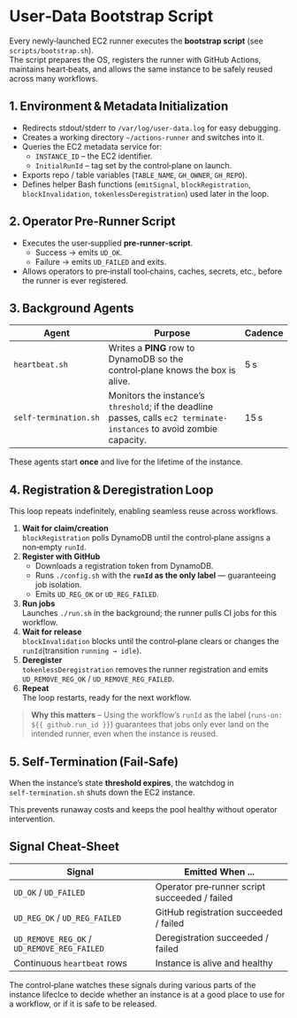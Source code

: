 # User‑Data Bootstrap Script

Every newly‑launched EC2 runner executes the **bootstrap script** (see `scripts/bootstrap.sh`).  
The script prepares the OS, registers the runner with GitHub Actions, maintains heart‑beats, and
allows the same instance to be safely reused across many workflows.

## 1. Environment & Metadata Initialization

* Redirects stdout/stderr to `/var/log/user-data.log` for easy debugging.  
* Creates a working directory `~/actions-runner` and switches into it.  
* Queries the EC2 metadata service for:  
  * `INSTANCE_ID` – the EC2 identifier.  
  * `InitialRunId` – tag set by the control‑plane on launch.  
* Exports repo / table variables (`TABLE_NAME`, `GH_OWNER`, `GH_REPO`).  
* Defines helper Bash functions (`emitSignal`, `blockRegistration`, `blockInvalidation`,
  `tokenlessDeregistration`) used later in the loop.

## 2. Operator Pre‑Runner Script

* Executes the user‑supplied **pre‑runner‑script**.  
  * Success → emits `UD_OK`.  
  * Failure → emits `UD_FAILED` and exits.  
* Allows operators to pre‑install tool‑chains, caches, secrets, etc., before the runner is ever
  registered.

## 3. Background Agents

| Agent            | Purpose                                                     | Cadence |
|------------------|-------------------------------------------------------------|---------|
| `heartbeat.sh`   | Writes a **PING** row to DynamoDB so the control‑plane knows the box is alive. | 5 s |
| `self‑termination.sh` | Monitors the instance’s `threshold`; if the deadline passes, calls `ec2 terminate-instances` to avoid zombie capacity. | 15 s |

These agents start **once** and live for the lifetime of the instance.

## 4. Registration & Deregistration Loop

This loop repeats indefinitely, enabling seamless reuse across workflows.

1. **Wait for claim/creation**  
    `blockRegistration` polls DynamoDB until the control‑plane assigns a non‑empty `runId`.
2. **Register with GitHub**  
    * Downloads a registration token from DynamoDB.  
    * Runs `./config.sh` with the **`runId` as the only label** — guaranteeing job isolation.  
    * Emits `UD_REG_OK` or `UD_REG_FAILED`.
3. **Run jobs**  
    Launches `./run.sh` in the background; the runner pulls CI jobs for this workflow.
4. **Wait for release**  
    `blockInvalidation` blocks until the control‑plane clears or changes the `runId`(transition `running → idle`).
5. **Deregister**  
    `tokenlessDeregistration` removes the runner registration and emits
    `UD_REMOVE_REG_OK` / `UD_REMOVE_REG_FAILED`.
6. **Repeat**  
    The loop restarts, ready for the next workflow.

> **Why this matters** – Using the workflow’s `runId` as the label (`runs-on: ${{ github.run_id }}`)
> guarantees that jobs only ever land on the intended runner, even when the instance is reused.

## 5. Self‑Termination (Fail‑Safe)

When the instance’s state **threshold expires**, the watchdog in `self‑termination.sh` shuts down the EC2 instance.  

This prevents runaway costs and keeps the pool healthy without operator intervention.

## Signal Cheat‑Sheet

| Signal                     | Emitted When ...                          |
|----------------------------|-------------------------------------------|
| `UD_OK` / `UD_FAILED`      | Operator pre‑runner script succeeded / failed |
| `UD_REG_OK` / `UD_REG_FAILED` | GitHub registration succeeded / failed   |
| `UD_REMOVE_REG_OK` / `UD_REMOVE_REG_FAILED` | Deregistration succeeded / failed |
| Continuous `heartbeat` rows | Instance is alive and healthy             |

The control‑plane watches these signals during various parts of the instance lifeclce to decide whether an instance is at a good place to use for a workflow, or if it is safe to be released.
